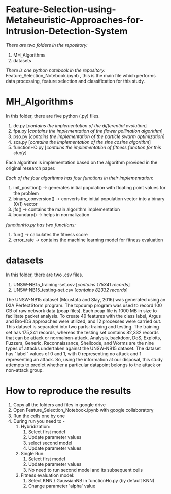 # Feature-Selection-using-Metaheuristic-Approaches-for-Intrusion-Detection-System

*There are two folders in the repository:*
1. MH_Algorithms
2. datasets

*There is one python notebook in the repository:*
Feature_Selection_Notebook.ipynb , this is the main file which performs data processing, feature selection and classification for this study.

# MH_Algorithms
In this folder, there are five python (.py) files.
1. de.py [*contains the implementation of the differential evolution*]
2. fpa.py [*contains the implementation of the flower pollination algorithm*]
3. pso.py [*contains the implementation of the particle swarm optimization*]
4. sca.py [*contains the implementation of the sine cosine algorithm*]
5. functionHO.py  [*contains the implementation of fitness function for this study*]

Each algorithm is implementation based on the algorithm provided in the original research paper.

*Each of the four algorithms has four functions in their implementation:*
1. init_position() -> generates initial population with floating point values for the problem
2. binary_conversion() -> converts the initial population vector into a binary (0/1) vector
3. jfs() -> contains the main algorithm implementation
4. boundary() -> helps in normalization

*functionHo.py has two functions:*
1. fun() -> calculates the fitness score
2. error_rate  -> contains the machine learning model for fitness evaluation

# datasets
In this folder, there are two .csv files.
1. UNSW-NB15_training-set.csv  [*contains 175341 records*]
2. UNSW-NB15_testing-set.csv   [*contains 82332 records*]

The UNSW-NB15 dataset (Moustafa and Slay, 2016) was generated using an IXIA PerfectStorm program. The
tcpdump program was used to record 100 GB of raw network data (pcap files). Each pcap file is 1000 MB in size to
facilitate packet analysis. To create 49 features with the class label, Argus and Bro-IDS approaches were utilized, and
12 processes were carried out. This dataset is separated into two parts: training and testing. 
The training set has 175,341 records, whereas the testing set contains 82,332 records that can be attack or normalnon-attack. Analysis, backdoor,
DoS, Exploits, Fuzzers, Generic, Reconnaissance, Shellcode, and Worms are the nine types of attacks undertaken
against the UNSW-NB15 dataset. The dataset has "label" values of 0 and 1, with 0 representing no
attack and 1 representing an attack. So, using the information at our disposal, this study attempts to predict whether a
particular datapoint belongs to the attack or non-attack group.


# How to reproduce the results
1. Copy all the folders and files in google drive
2. Open Feature_Selection_Notebook.ipynb with google collaboratory
3. Run the cells one by one
4. During run you need to - 
    1. Hybridization:
        1. Select first model
		2. Update parameter values
		3. select second model
		4. Update parameter values
	2. Single Run:
	    1. Select first model
		2. Update parameter values
		3. No need to run second model and its subsequent cells
	3. Fitness evaluation model:
	    1. Select KNN / GaussianNB in functionHo.py (by default KNN)
		2. Change parameter 'alpha' value
		
